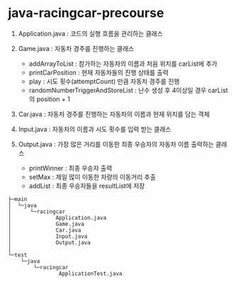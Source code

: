 # java-racingcar-precourse

1. Application.java : 코드의 실행 흐름을 관리하는 클래스


2. Game.java : 자동차 경주를 진행하는 클래스
    * addArrayToList : 참가하는 자동차의 이름과 처음 위치를 carList에 추가
    * printCarPosition : 현재 자동차들의 진행 상태를 출력
    * play : 시도 횟수(attemptCount) 만큼 자동차 경주를 진행
    * randomNumberTriggerAndStoreList : 난수 생성 후 4이상일 경우 carList의 position + 1

3. Car.java : 자동차 경주를 진행하는 자동차의 이름과 현재 위치를 담는 객체


4. Input.java : 자동차의 이름과 시도 횟수를 입력 받는 클래스


5. Output.java : 가장 많은 거리를 이동한 최종 우승자의 자동차 이름 출력하는 클래스
   * printWinner : 최종 우승자 출력
   * setMax : 제일 많이 이동한 차량의 이동거리 추출
   * addList : 최종 우승자들을 resultList에 저장

````
├─main
│  └─java
│      └─racingcar
│              Application.java
│              Game.java
│              Car.java
│              Input.java
│              Output.java
│
└─test
    └─java
        └─racingcar
                ApplicationTest.java

